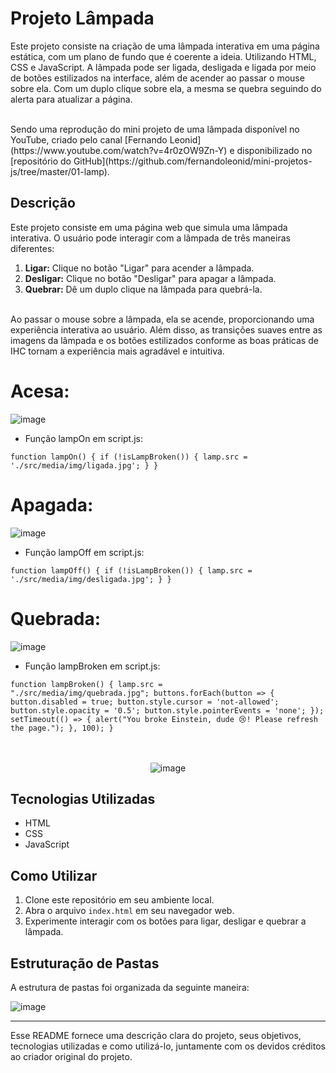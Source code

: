 # Projeto Lâmpada

Este projeto consiste na criação de uma lâmpada interativa em uma página estática, com um plano de fundo que é coerente a ideia. Utilizando HTML, CSS e JavaScript. A lâmpada pode ser ligada, desligada e ligada por meio de botões estilizados na interface, além de acender ao passar o mouse sobre ela. Com um duplo clique sobre ela, a mesma se quebra seguindo do alerta para atualizar a página.

</br>
Sendo uma reprodução do mini projeto de uma lâmpada disponível no YouTube, criado pelo canal [Fernando Leonid](https://www.youtube.com/watch?v=4r0zOW9Zn-Y) e disponibilizado no [repositório do GitHub](https://github.com/fernandoleonid/mini-projetos-js/tree/master/01-lamp).

## Descrição

Este projeto consiste em uma página web que simula uma lâmpada interativa. O usuário pode interagir com a lâmpada de três maneiras diferentes:
</br>

 1. **Ligar:** Clique no botão "Ligar" para acender a lâmpada.
 2. **Desligar:** Clique no botão "Desligar" para apagar a lâmpada.
 3. **Quebrar:** Dê um duplo clique na lâmpada para quebrá-la.
</br>
Ao passar o mouse sobre a lâmpada, ela se acende, proporcionando uma experiência interativa ao usuário. Além disso, as transições suaves entre as imagens da lâmpada e os botões estilizados conforme as boas práticas de IHC tornam a experiência mais agradável e intuitiva.

# Acesa: 

![image](https://github.com/apedrodev1/JavaScript-Learning-HUB/assets/104085801/7e636054-8fd7-4390-82aa-11e14d850ad9)


- Função lampOn em script.js: 

<code>function lampOn() {
    if (!isLampBroken()) {
        lamp.src = './src/media/img/ligada.jpg';
    }
}</code>


# Apagada: 

![image](https://github.com/apedrodev1/JavaScript-Learning-HUB/assets/104085801/fad5bf6d-bdaa-4ca0-ad1f-386c8df1b420)


- Função lampOff em script.js:

<code>function lampOff() {
    if (!isLampBroken()) {
        lamp.src = './src/media/img/desligada.jpg';
    }
}</code>


# Quebrada:

![image](https://github.com/apedrodev1/JavaScript-Learning-HUB/assets/104085801/6ad9dfe0-a349-42e4-b84d-b50c60a4e767)

- Função lampBroken em script.js:

<code>function lampBroken() {
    lamp.src = "./src/media/img/quebrada.jpg";
    buttons.forEach(button => {
        button.disabled = true;
        button.style.cursor = 'not-allowed';
        button.style.opacity = '0.5';
        button.style.pointerEvents = 'none';
    });
    setTimeout(() => {
        alert("You broke Einstein, dude 😢! Please refresh the page.");
    }, 100);
}</code>

</br>
</br>
<div style="text-align:center;"

![image](https://github.com/apedrodev1/JavaScript-Learning-HUB/assets/104085801/357c7f7c-6aef-479e-808f-31d64eea7f0d)

></div>


## Tecnologias Utilizadas

- HTML
- CSS
- JavaScript

## Como Utilizar

1. Clone este repositório em seu ambiente local.
2. Abra o arquivo `index.html` em seu navegador web.
3. Experimente interagir com os botões para ligar, desligar e quebrar a lâmpada.

## Estruturação de Pastas

A estrutura de pastas foi organizada da seguinte maneira:

![image](https://github.com/apedrodev1/JavaScript-Learning-HUB/assets/104085801/9a804a65-5732-4e52-ac8c-b71288cbb34f)

---


Esse README fornece uma descrição clara do projeto, seus objetivos, tecnologias utilizadas e como utilizá-lo, juntamente com os devidos créditos ao criador original do projeto.
